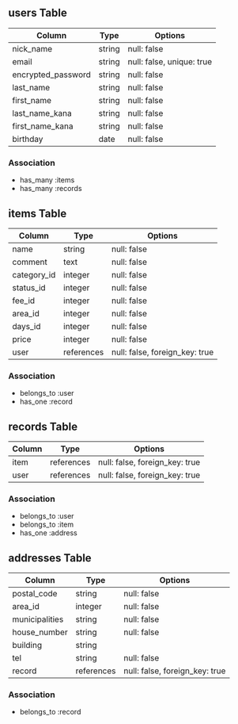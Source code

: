 ## users Table

|Column             |Type    |Options                     |
|-------------------|--------|----------------------------|
|nick_name          |string  |null: false                 |
|email              |string  |null: false, unique: true   |
|encrypted_password |string  |null: false                 |
|last_name          |string  |null: false                 |
|first_name         |string  |null: false                 |
|last_name_kana     |string  |null: false                 |
|first_name_kana    |string  |null: false                 |
|birthday           |date    |null: false                 |

### Association
- has_many :items
- has_many :records


## items Table

|Column             |Type        |Options                           |
|-------------------|------------|----------------------------------|
|name               |string      |null: false                       |
|comment            |text        |null: false                       |
|category_id        |integer     |null: false                       |
|status_id          |integer     |null: false                       |
|fee_id             |integer     |null: false                       |
|area_id            |integer     |null: false                       |
|days_id            |integer     |null: false                       |
|price              |integer     |null: false                       |
|user               |references  |null: false, foreign_key: true    |

### Association
- belongs_to :user
- has_one :record


## records Table

|Column             |Type        |Options                           |
|-------------------|------------|----------------------------------|
|item               |references  |null: false, foreign_key: true    |
|user               |references  |null: false, foreign_key: true    |

### Association
- belongs_to :user
- belongs_to :item
- has_one :address


## addresses Table

|Column             |Type        |Options                           |
|-------------------|------------|----------------------------------|
|postal_code        |string      |null: false                       |
|area_id            |integer     |null: false                       |
|municipalities     |string      |null: false                       |
|house_number       |string      |null: false                       |
|building           |string      |                                  |
|tel                |string      |null: false                       |
|record             |references  |null: false, foreign_key: true    |

### Association
- belongs_to :record